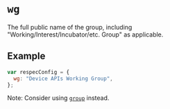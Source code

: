# `wg`

The full public name of the group, including "Working/Interest/Incubator/etc. Group" as applicable.

## Example

```js
var respecConfig = {
  wg: "Device APIs Working Group",
};
```

Note: Consider using [`group`](group) instead.
